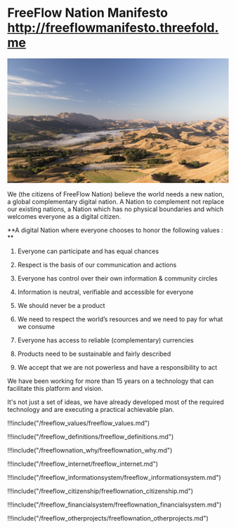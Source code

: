# FreeFlow Nation Manifesto 			[http://](http://freeflowmanifesto.threefold.me)[freeflowmanifesto.threefold.me](http://freeflowmanifesto.threefold.me)

![lanscape](landscape.png)

We (the citizens of FreeFlow Nation) believe the world needs a new nation, a global complementary digital nation. A Nation to complement not replace our existing nations, a Nation which has no physical boundaries and which welcomes everyone as a digital citizen.

**A digital Nation where everyone chooses to honor the following values :
**

1. Everyone can participate and has equal chances

2. Respect is the basis of our communication and actions

3. Everyone has control over their own information & community circles

4. Information is neutral, verifiable and accessible for everyone

5. We should never be a product

6. We need to respect the world’s resources and we need to pay for what we consume

7. Everyone has access to reliable (complementary) currencies

8. Products need to be sustainable and fairly described

9. We accept that we are not powerless and have a responsibility to act 

We have been working for more than 15 years on a technology that can facilitate this platform and vision.

It's not just a set of ideas, we have already developed most of the required technology and are executing a practical achievable plan.


!!!include("/freeflow_values/freeflow_values.md")

!!!include("/freeflow_definitions/freeflow_definitions.md")

!!!include("/freeflownation_why/freeflownation_why.md")

!!!include("/freeflow_internet/freeflow_internet.md")

!!!include("/freeflow_informationsystem/freeflow_informationsystem.md")

!!!include("/freeflow_citizenship/freeflownation_citizenship.md")

!!!include("/freeflow_financialsystem/freeflownation_financialsystem.md")

!!!include("/freeflow_otherprojects/freeflownation_otherprojects.md")



